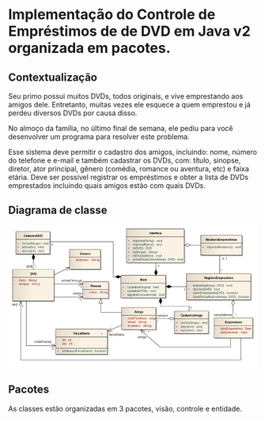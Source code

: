 # Implementação do Controle de Empréstimos de de DVD em Java v2 organizada em pacotes.

## Contextualização
Seu primo possui muitos DVDs, todos originais, e vive emprestando aos amigos dele. Entretanto, muitas vezes ele esquece a quem emprestou e já perdeu diversos DVDs por causa disso.

No almoço da família, no último final de semana, ele pediu para você desenvolver um programa para resolver este problema.

Esse sistema deve permitir o cadastro dos amigos, incluindo: nome, número do telefone e e-mail e também cadastrar os DVDs, com: título, sinopse, diretor, ator principal, gênero (comédia, romance ou aventura, etc) e faixa etária. Deve ser possível registrar os empréstimos e obter a lista de DVDs emprestados incluindo quais amigos estão com quais DVDs.

## Diagrama de classe

![Diagrama de classe](diagramadeclasse.png)


## Pacotes

As classes estão organizadas em 3 pacotes, visão, controle e entidade.